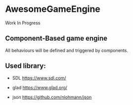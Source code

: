 # AwesomeGameEngine
Work In Progress

## Component-Based game engine

All behaviours will be defined and triggered by components.

## Used library: 
- SDL
https://www.sdl.com/

- glad
https://www.glad.org/

- json
https://github.com/nlohmann/json
